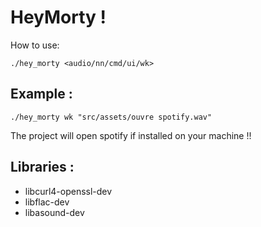 # HeyMorty !

How to use:

```
./hey_morty <audio/nn/cmd/ui/wk>
```

## Example :
```
./hey_morty wk "src/assets/ouvre spotify.wav"
```
The project will open spotify if installed on your machine !!

## Libraries :

- libcurl4-openssl-dev
- libflac-dev
- libasound-dev
